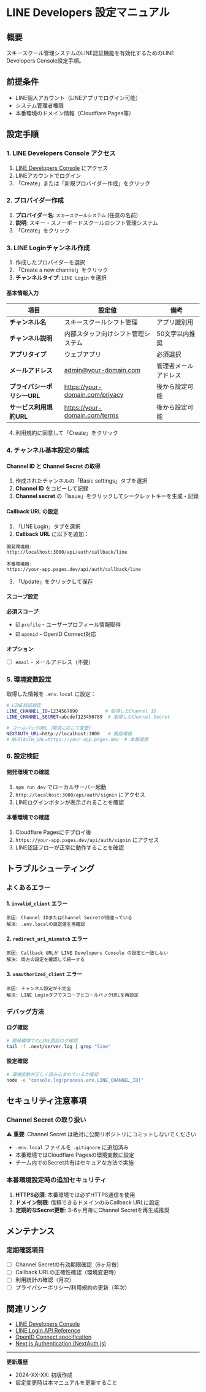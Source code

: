 # LINE Developers 設定マニュアル

## 概要

スキースクール管理システムのLINE認証機能を有効化するためのLINE Developers Console設定手順。

## 前提条件

- LINE個人アカウント（LINEアプリでログイン可能）
- システム管理者権限
- 本番環境のドメイン情報（Cloudflare Pages等）

## 設定手順

### 1. LINE Developers Console アクセス

1. [LINE Developers Console](https://developers.line.biz/console/) にアクセス
2. LINEアカウントでログイン
3. 「Create」または「新規プロバイダー作成」をクリック

### 2. プロバイダー作成

1. **プロバイダー名**: `スキースクールシステム` (任意の名前)
2. **説明**: スキー・スノーボードスクールのシフト管理システム
3. 「Create」をクリック

### 3. LINE Loginチャンネル作成

1. 作成したプロバイダーを選択
2. 「Create a new channel」をクリック
3. **チャンネルタイプ**: `LINE Login` を選択

#### 基本情報入力

| 項目                        | 設定値                             | 備考                 |
| --------------------------- | ---------------------------------- | -------------------- |
| **チャンネル名**            | スキースクールシフト管理           | アプリ識別用         |
| **チャンネル説明**          | 内部スタッフ向けシフト管理システム | 50文字以内推奨       |
| **アプリタイプ**            | ウェブアプリ                       | 必須選択             |
| **メールアドレス**          | admin@your-domain.com              | 管理者メールアドレス |
| **プライバシーポリシーURL** | https://your-domain.com/privacy    | 後から設定可能       |
| **サービス利用規約URL**     | https://your-domain.com/terms      | 後から設定可能       |

4. 利用規約に同意して「Create」をクリック

### 4. チャンネル基本設定の構成

#### Channel ID と Channel Secret の取得

1. 作成されたチャンネルの「Basic settings」タブを選択
2. **Channel ID** をコピーして記録
3. **Channel secret** の「Issue」をクリックしてシークレットキーを生成・記録

#### Callback URL の設定

1. 「LINE Login」タブを選択
2. **Callback URL** に以下を追加：

```
開発環境用:
http://localhost:3000/api/auth/callback/line

本番環境用:
https://your-app.pages.dev/api/auth/callback/line
```

3. 「Update」をクリックして保存

#### スコープ設定

**必須スコープ**:

- ☑️ `profile` - ユーザープロフィール情報取得
- ☑️ `openid` - OpenID Connect対応

**オプション**:

- ☐ `email` - メールアドレス（不要）

### 5. 環境変数設定

取得した情報を `.env.local` に設定：

```bash
# LINE認証設定
LINE_CHANNEL_ID=1234567890          # 取得したChannel ID
LINE_CHANNEL_SECRET=abcdef123456789  # 取得したChannel Secret

# コールバックURL（環境に応じて変更）
NEXTAUTH_URL=http://localhost:3000   # 開発環境
# NEXTAUTH_URL=https://your-app.pages.dev  # 本番環境
```

### 6. 設定検証

#### 開発環境での確認

1. `npm run dev` でローカルサーバー起動
2. `http://localhost:3000/api/auth/signin` にアクセス
3. LINEログインボタンが表示されることを確認

#### 本番環境での確認

1. Cloudflare Pagesにデプロイ後
2. `https://your-app.pages.dev/api/auth/signin` にアクセス
3. LINE認証フローが正常に動作することを確認

## トラブルシューティング

### よくあるエラー

#### 1. `invalid_client` エラー

```
原因: Channel IDまたはChannel Secretが間違っている
解決: .env.localの設定値を再確認
```

#### 2. `redirect_uri_mismatch` エラー

```
原因: Callback URLが LINE Developers Console の設定と一致しない
解決: 両方の設定を確認して統一する
```

#### 3. `unauthorized_client` エラー

```
原因: チャンネル設定が不完全
解決: LINE LoginタブでスコープとコールバックURLを再設定
```

### デバッグ方法

#### ログ確認

```bash
# 開発環境でのLINE認証ログ確認
tail -f .next/server.log | grep "line"
```

#### 設定確認

```bash
# 環境変数が正しく読み込まれているか確認
node -e "console.log(process.env.LINE_CHANNEL_ID)"
```

## セキュリティ注意事項

### Channel Secret の取り扱い

⚠️ **重要**: Channel Secret は絶対に公開リポジトリにコミットしないでください

- `.env.local` ファイルを `.gitignore` に追加済み
- 本番環境ではCloudflare Pagesの環境変数に設定
- チーム内でのSecret共有はセキュアな方法で実施

### 本番環境設定時の追加セキュリティ

1. **HTTPS必須**: 本番環境では必ずHTTPS通信を使用
2. **ドメイン制限**: 信頼できるドメインのみCallback URLに設定
3. **定期的なSecret更新**: 3-6ヶ月毎にChannel Secretを再生成推奨

## メンテナンス

### 定期確認項目

- [ ] Channel Secretの有効期限確認（6ヶ月毎）
- [ ] Callback URLの正確性確認（環境変更時）
- [ ] 利用統計の確認（月次）
- [ ] プライバシーポリシー/利用規約の更新（年次）

## 関連リンク

- [LINE Developers Console](https://developers.line.biz/console/)
- [LINE Login API Reference](https://developers.line.biz/en/reference/line-login/)
- [OpenID Connect specification](https://openid.net/specs/openid-connect-core-1_0.html)
- [Next.js Authentication (NextAuth.js)](https://next-auth.js.org/)

---

**更新履歴**

- 2024-XX-XX: 初版作成
- 設定変更時は本マニュアルを更新すること
